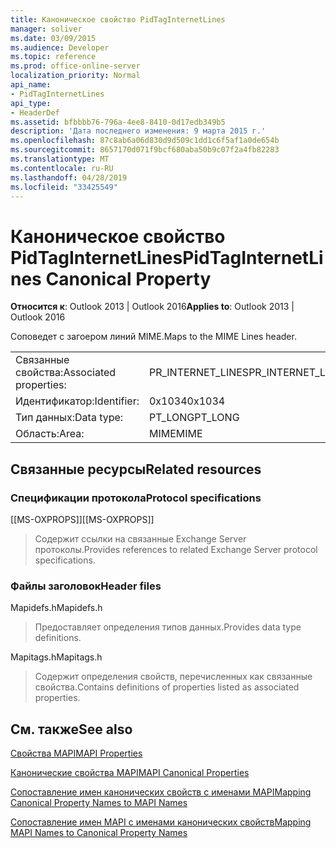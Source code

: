 ```yaml
---
title: Каноническое свойство PidTagInternetLines
manager: soliver
ms.date: 03/09/2015
ms.audience: Developer
ms.topic: reference
ms.prod: office-online-server
localization_priority: Normal
api_name:
- PidTagInternetLines
api_type:
- HeaderDef
ms.assetid: bfbbbb76-796a-4ee8-8410-0d17edb349b5
description: 'Дата последнего изменения: 9 марта 2015 г.'
ms.openlocfilehash: 87c8ab6a06d830d9d509c1dd1c6f5af1a0de654b
ms.sourcegitcommit: 8657170d071f9bcf680aba50b9c07f2a4fb82283
ms.translationtype: MT
ms.contentlocale: ru-RU
ms.lasthandoff: 04/28/2019
ms.locfileid: "33425549"
---
```

# <a name="pidtaginternetlines-canonical-property"></a><span data-ttu-id="23147-103">Каноническое свойство PidTagInternetLines</span><span class="sxs-lookup"><span data-stu-id="23147-103">PidTagInternetLines Canonical Property</span></span>

  
  
<span data-ttu-id="23147-104">**Относится к**: Outlook 2013 | Outlook 2016</span><span class="sxs-lookup"><span data-stu-id="23147-104">**Applies to**: Outlook 2013 | Outlook 2016</span></span> 
  
<span data-ttu-id="23147-105">Соповедет с загоером линий MIME.</span><span class="sxs-lookup"><span data-stu-id="23147-105">Maps to the MIME Lines header.</span></span>
  
|||
|:-----|:-----|
|<span data-ttu-id="23147-106">Связанные свойства:</span><span class="sxs-lookup"><span data-stu-id="23147-106">Associated properties:</span></span>  <br/> |<span data-ttu-id="23147-107">PR_INTERNET_LINES</span><span class="sxs-lookup"><span data-stu-id="23147-107">PR_INTERNET_LINES</span></span>  <br/> |
|<span data-ttu-id="23147-108">Идентификатор:</span><span class="sxs-lookup"><span data-stu-id="23147-108">Identifier:</span></span>  <br/> |<span data-ttu-id="23147-109">0x1034</span><span class="sxs-lookup"><span data-stu-id="23147-109">0x1034</span></span>  <br/> |
|<span data-ttu-id="23147-110">Тип данных:</span><span class="sxs-lookup"><span data-stu-id="23147-110">Data type:</span></span>  <br/> |<span data-ttu-id="23147-111">PT_LONG</span><span class="sxs-lookup"><span data-stu-id="23147-111">PT_LONG</span></span>  <br/> |
|<span data-ttu-id="23147-112">Область:</span><span class="sxs-lookup"><span data-stu-id="23147-112">Area:</span></span>  <br/> |<span data-ttu-id="23147-113">MIME</span><span class="sxs-lookup"><span data-stu-id="23147-113">MIME</span></span>  <br/> |
   
## <a name="related-resources"></a><span data-ttu-id="23147-114">Связанные ресурсы</span><span class="sxs-lookup"><span data-stu-id="23147-114">Related resources</span></span>

### <a name="protocol-specifications"></a><span data-ttu-id="23147-115">Спецификации протокола</span><span class="sxs-lookup"><span data-stu-id="23147-115">Protocol specifications</span></span>

<span data-ttu-id="23147-116">[[MS-OXPROPS]]</span><span class="sxs-lookup"><span data-stu-id="23147-116">[[MS-OXPROPS]]</span></span> 
  
> <span data-ttu-id="23147-117">Содержит ссылки на связанные Exchange Server протоколы.</span><span class="sxs-lookup"><span data-stu-id="23147-117">Provides references to related Exchange Server protocol specifications.</span></span>
    
### <a name="header-files"></a><span data-ttu-id="23147-118">Файлы заголовок</span><span class="sxs-lookup"><span data-stu-id="23147-118">Header files</span></span>

<span data-ttu-id="23147-119">Mapidefs.h</span><span class="sxs-lookup"><span data-stu-id="23147-119">Mapidefs.h</span></span>
  
> <span data-ttu-id="23147-120">Предоставляет определения типов данных.</span><span class="sxs-lookup"><span data-stu-id="23147-120">Provides data type definitions.</span></span>
    
<span data-ttu-id="23147-121">Mapitags.h</span><span class="sxs-lookup"><span data-stu-id="23147-121">Mapitags.h</span></span>
  
> <span data-ttu-id="23147-122">Содержит определения свойств, перечисленных как связанные свойства.</span><span class="sxs-lookup"><span data-stu-id="23147-122">Contains definitions of properties listed as associated properties.</span></span>
    
## <a name="see-also"></a><span data-ttu-id="23147-123">См. также</span><span class="sxs-lookup"><span data-stu-id="23147-123">See also</span></span>



[<span data-ttu-id="23147-124">Свойства MAPI</span><span class="sxs-lookup"><span data-stu-id="23147-124">MAPI Properties</span></span>](mapi-properties.md)
  
[<span data-ttu-id="23147-125">Канонические свойства MAPI</span><span class="sxs-lookup"><span data-stu-id="23147-125">MAPI Canonical Properties</span></span>](mapi-canonical-properties.md)
  
[<span data-ttu-id="23147-126">Сопоставление имен канонических свойств с именами MAPI</span><span class="sxs-lookup"><span data-stu-id="23147-126">Mapping Canonical Property Names to MAPI Names</span></span>](mapping-canonical-property-names-to-mapi-names.md)
  
[<span data-ttu-id="23147-127">Сопоставление имен MAPI с именами канонических свойств</span><span class="sxs-lookup"><span data-stu-id="23147-127">Mapping MAPI Names to Canonical Property Names</span></span>](mapping-mapi-names-to-canonical-property-names.md)

